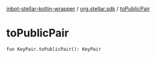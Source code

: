 [inbot-stellar-kotlin-wrapper](../index.md) / [org.stellar.sdk](index.md) / [toPublicPair](./to-public-pair.md)

# toPublicPair

`fun KeyPair.toPublicPair(): KeyPair`